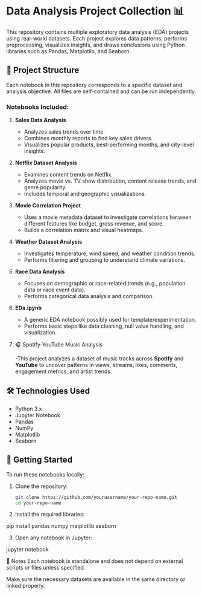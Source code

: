# Data Analysis Project Collection 📊

This repository contains multiple exploratory data analysis (EDA) projects using real-world datasets. Each project explores data patterns, performs preprocessing, visualizes insights, and draws conclusions using Python libraries such as Pandas, Matplotlib, and Seaborn.

## 📁 Project Structure

Each notebook in this repository corresponds to a specific dataset and analysis objective. All files are self-contained and can be run independently.

### Notebooks Included:

1. **Sales Data Analysis**
   - Analyzes sales trends over time.
   - Combines monthly reports to find key sales drivers.
   - Visualizes popular products, best-performing months, and city-level insights.

2. **Netflix Dataset Analysis**
   - Examines content trends on Netflix.
   - Analyzes movie vs. TV show distribution, content release trends, and genre popularity.
   - Includes temporal and geographic visualizations.

3. **Movie Correlation Project**
   - Uses a movie metadata dataset to investigate correlations between different features like budget, gross revenue, and score.
   - Builds a correlation matrix and visual heatmaps.

4. **Weather Dataset Analysis**
   - Investigates temperature, wind speed, and weather condition trends.
   - Performs filtering and grouping to understand climate variations.

5. **Race Data Analysis**
   - Focuses on demographic or race-related trends (e.g., population data or race event data).
   - Performs categorical data analysis and comparison.

6. **EDa.ipynb**
   - A generic EDA notebook possibly used for template/experimentation.
   - Performs basic steps like data cleaning, null value handling, and visualization.

7. 🎧 Spotify-YouTube Music Analysis

   -This project analyzes a dataset of music tracks across **Spotify** and **YouTube** to uncover patterns in views, streams, likes, comments, engagement metrics, and artist trends.


## 🛠️ Technologies Used

- Python 3.x
- Jupyter Notebook
- Pandas
- NumPy
- Matplotlib
- Seaborn

## 🚀 Getting Started

To run these notebooks locally:

1. Clone the repository:
   ```bash
   git clone https://github.com/yourusername/your-repo-name.git
   cd your-repo-name
2. Install the required libraries:

pip install pandas numpy matplotlib seaborn


3. Open any notebook in Jupyter:

jupyter notebook

📌 Notes
Each notebook is standalone and does not depend on external scripts or files unless specified.

Make sure the necessary datasets are available in the same directory or linked properly.
